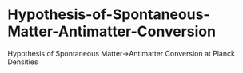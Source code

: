 # Hypothesis-of-Spontaneous-Matter-Antimatter-Conversion
Hypothesis of Spontaneous Matter→Antimatter Conversion at Planck Densities

